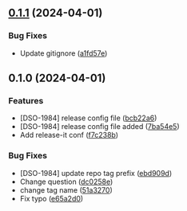 

## [0.1.1](https://github.com/Jamaca1410/cloud_consultant_webapp/compare/v0.1.0...v0.1.1) (2024-04-01)


### Bug Fixes

* Update gitignore ([a1fd57e](https://github.com/Jamaca1410/cloud_consultant_webapp/commit/a1fd57ede0dede6e640ad00edfa8b05c171941a9))

## 0.1.0 (2024-04-01)


### Features

* [DSO-1984] release config file ([bcb22a6](https://github.com/Jamaca1410/cloud_consultant_webapp/commit/bcb22a61484e26240e851bf0c5427903a2f0807a))
* [DSO-1984] release config file added ([7ba54e5](https://github.com/Jamaca1410/cloud_consultant_webapp/commit/7ba54e52b6516f8c13ada11a37c3da8498de9376))
* Add release-it conf ([f7c238b](https://github.com/Jamaca1410/cloud_consultant_webapp/commit/f7c238b718f1a574daebbf7d4179a8e56578e83c))


### Bug Fixes

* [DSO-1984] update repo tag prefix ([ebd909d](https://github.com/Jamaca1410/cloud_consultant_webapp/commit/ebd909d42fc1fb5788104fb70a66726e68920fe2))
* Change question ([dc0258e](https://github.com/Jamaca1410/cloud_consultant_webapp/commit/dc0258e6c01585608b3f3dd859f91504f97fe412))
* change tag name ([51a3270](https://github.com/Jamaca1410/cloud_consultant_webapp/commit/51a32704ed768cf5d953535f2ee7222fcd79f8b8))
* Fix typo ([e65a2d0](https://github.com/Jamaca1410/cloud_consultant_webapp/commit/e65a2d0965982be8c010e2021cb808656d08be2f))
